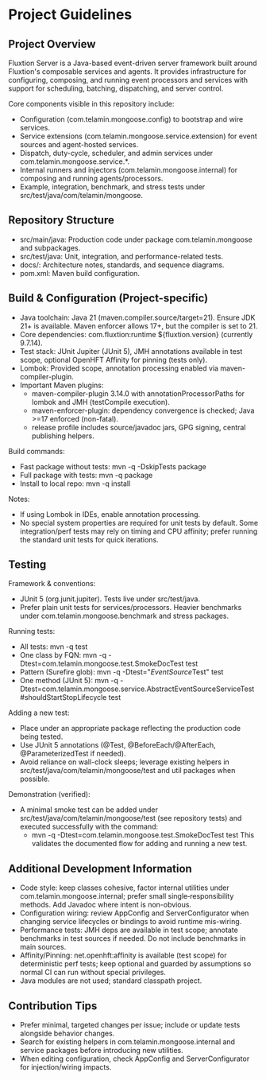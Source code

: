 # Project Guidelines

## Project Overview
Fluxtion Server is a Java-based event-driven server framework built around Fluxtion's composable services and agents. It provides infrastructure for configuring, composing, and running event processors and services with support for scheduling, batching, dispatching, and server control.

Core components visible in this repository include:
- Configuration (com.telamin.mongoose.config) to bootstrap and wire services.
- Service extensions (com.telamin.mongoose.service.extension) for event sources and agent-hosted services.
- Dispatch, duty-cycle, scheduler, and admin services under com.telamin.mongoose.service.*.
- Internal runners and injectors (com.telamin.mongoose.internal) for composing and running agents/processors.
- Example, integration, benchmark, and stress tests under src/test/java/com/telamin/mongoose.

## Repository Structure
- src/main/java: Production code under package com.telamin.mongoose and subpackages.
- src/test/java: Unit, integration, and performance-related tests.
- docs/: Architecture notes, standards, and sequence diagrams.
- pom.xml: Maven build configuration.

## Build & Configuration (Project-specific)
- Java toolchain: Java 21 (maven.compiler.source/target=21). Ensure JDK 21+ is available. Maven enforcer allows 17+, but the compiler is set to 21.
- Core dependencies: com.fluxtion:runtime ${fluxtion.version} (currently 9.7.14).
- Test stack: JUnit Jupiter (JUnit 5), JMH annotations available in test scope, optional OpenHFT Affinity for pinning (tests only).
- Lombok: Provided scope, annotation processing enabled via maven-compiler-plugin.
- Important Maven plugins:
  - maven-compiler-plugin 3.14.0 with annotationProcessorPaths for lombok and JMH (testCompile execution).
  - maven-enforcer-plugin: dependency convergence is checked; Java >=17 enforced (non-fatal).
  - release profile includes source/javadoc jars, GPG signing, central publishing helpers.

Build commands:
- Fast package without tests: mvn -q -DskipTests package
- Full package with tests: mvn -q package
- Install to local repo: mvn -q install

Notes:
- If using Lombok in IDEs, enable annotation processing.
- No special system properties are required for unit tests by default. Some integration/perf tests may rely on timing and CPU affinity; prefer running the standard unit tests for quick iterations.

## Testing
Framework & conventions:
- JUnit 5 (org.junit.jupiter). Tests live under src/test/java.
- Prefer plain unit tests for services/processors. Heavier benchmarks under com.telamin.mongoose.benchmark and stress packages.

Running tests:
- All tests: mvn -q test
- One class by FQN: mvn -q -Dtest=com.telamin.mongoose.test.SmokeDocTest test
- Pattern (Surefire glob): mvn -q -Dtest="*EventSource*Test" test
- One method (JUnit 5): mvn -q -Dtest=com.telamin.mongoose.service.AbstractEventSourceServiceTest#shouldStartStopLifecycle test

Adding a new test:
- Place under an appropriate package reflecting the production code being tested.
- Use JUnit 5 annotations (@Test, @BeforeEach/@AfterEach, @ParameterizedTest if needed).
- Avoid reliance on wall-clock sleeps; leverage existing helpers in src/test/java/com/telamin/mongoose/test and util packages when possible.

Demonstration (verified):
- A minimal smoke test can be added under src/test/java/com/telamin/mongoose/test (see repository tests) and executed successfully with the command:
  - mvn -q -Dtest=com.telamin.mongoose.test.SmokeDocTest test
  This validates the documented flow for adding and running a new test.

## Additional Development Information
- Code style: keep classes cohesive, factor internal utilities under com.telamin.mongoose.internal; prefer small single‑responsibility methods. Add Javadoc where intent is non-obvious.
- Configuration wiring: review AppConfig and ServerConfigurator when changing service lifecycles or bindings to avoid runtime mis-wiring.
- Performance tests: JMH deps are available in test scope; annotate benchmarks in test sources if needed. Do not include benchmarks in main sources.
- Affinity/Pinning: net.openhft:affinity is available (test scope) for deterministic perf tests; keep optional and guarded by assumptions so normal CI can run without special privileges.
- Java modules are not used; standard classpath project.

## Contribution Tips
- Prefer minimal, targeted changes per issue; include or update tests alongside behavior changes.
- Search for existing helpers in com.telamin.mongoose.internal and service packages before introducing new utilities.
- When editing configuration, check AppConfig and ServerConfigurator for injection/wiring impacts.
